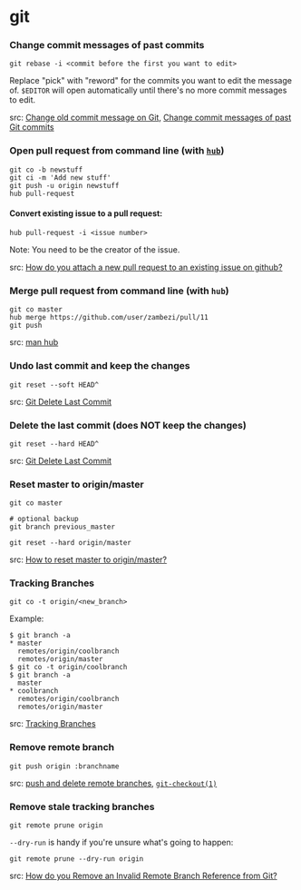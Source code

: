git
===

### Change commit messages of past commits

    git rebase -i <commit before the first you want to edit>

Replace "pick" with "reword" for the commits you want to edit the message of. `$EDITOR` will open automatically until there's no more commit messages to edit.

src: [Change old commit message on Git](http://stackoverflow.com/questions/1884474/change-old-commit-message-on-git), [Change commit messages of past Git commits](http://makandracards.com/makandra/868-change-commit-messages-of-past-git-commits)

### Open pull request from command line (with [`hub`](http://hub.github.com/))

    git co -b newstuff
    git ci -m 'Add new stuff'
    git push -u origin newstuff
    hub pull-request
    
#### Convert existing issue to a pull request:

    hub pull-request -i <issue number>

Note: You need to be the creator of the issue.

src: [How do you attach a new pull request to an existing issue on github?](http://stackoverflow.com/questions/4528869/how-do-you-attach-a-new-pull-request-to-an-existing-issue-on-github)
    
### Merge pull request from command line (with `hub`)

    git co master
    hub merge https://github.com/user/zambezi/pull/11
    git push

src: [man hub](http://hub.github.com/hub.1.html)

### Undo last commit and keep the changes

    git reset --soft HEAD^

src: [Git Delete Last Commit](http://nakkaya.com/2009/09/24/git-delete-last-commit/)

### Delete the last commit (does NOT keep the changes)

    git reset --hard HEAD^
    
src: [Git Delete Last Commit](http://nakkaya.com/2009/09/24/git-delete-last-commit/)

### Reset master to origin/master

    git co master

    # optional backup
    git branch previous_master

    git reset --hard origin/master

src: [How to reset master to origin/master?](http://superuser.com/questions/273172/how-to-reset-master-to-origin-master)

### Tracking Branches

    git co -t origin/<new_branch>

Example:

    $ git branch -a
    * master
      remotes/origin/coolbranch
      remotes/origin/master
    $ git co -t origin/coolbranch
    $ git branch -a
      master
    * coolbranch
      remotes/origin/coolbranch
      remotes/origin/master

src: [Tracking Branches](http://git-scm.com/book/en/Git-Branching-Remote-Branches#Tracking-Branches)

### Remove remote branch

    git push origin :branchname
    
src: [push and delete remote branches](http://gitready.com/beginner/2009/02/02/push-and-delete-branches.html), [`git-checkout(1)`](http://git-scm.com/docs/git-checkout)

### Remove stale tracking branches

    git remote prune origin
    
`--dry-run` is handy if you're unsure what's going to happen:
    
    git remote prune --dry-run origin

src: [How do you Remove an Invalid Remote Branch Reference from Git?](http://stackoverflow.com/questions/1072171/how-do-you-remove-an-invalid-remote-branch-reference-from-git)
